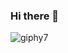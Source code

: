### Hi there 👋
![giphy7](https://user-images.githubusercontent.com/32710850/94971304-07e09200-0507-11eb-87fd-b6247aca2988.gif)

<!--
**3n1k0/3n1k0** is a ✨ _special_ ✨ repository because its `README.md` (this file) appears on your GitHub profile.

Here are some ideas to get you started:

- 🔭 I’m currently working on ...
- 🌱 I’m currently learning ...
- 👯 I’m looking to collaborate on ...
- 🤔 I’m looking for help with ...
- 💬 Ask me about ...
- 📫 How to reach me: ...
- 😄 Pronouns: ...
- ⚡ Fun fact: ...
-->
